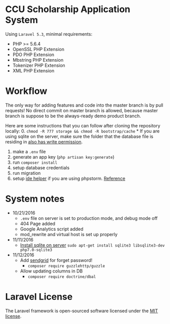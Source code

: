 # CCU Scholarship Application System

Using `Laravel 5.3`, minimal requirements:

* PHP >= 5.6.4
* OpenSSL PHP Extension
* PDO PHP Extension
* Mbstring PHP Extension
* Tokenizer PHP Extension
* XML PHP Extension

# Workflow

The only way for adding features and code into the master branch is by pull requests! No direct commit on master branch is allowed, because master branch is suppose to be the always-ready demo product branch.

Here are some instructions that you can follow after cloning the repository locally:
   0. `chmod -R 777 storage && chmod -R bootstrap/cache`
      * If you are using sqlite on the server, make sure the folder that the database file is residing in [also has write permission](http://stackoverflow.com/questions/3319112/sqlite-read-only-database). 
   1. make a `.env` file
   2. generate an app key (`php artisan key:generate`)
   3. run `composer install`
   4. setup database credentials
   5. run migration
   6. setup [ide helper](https://github.com/barryvdh/laravel-ide-helper) if you are using phpstorm. [Reference](http://oomusou.io/phpstorm/phpstorm-ide-helper/)

# System notes

* 10/21/2016
    * `.env` file on server is set to production mode, and debug mode off
    * 404 Page added
    * Google Analytics script added
    * mod_rewrite and virtual host is set up properly
* 11/11/2016 
   * [Install sqlite on server](https://laracasts.com/discuss/channels/laravel/connecting-laravel-to-sqlite-in-laravel-52) `sudo apt-get install sqlite3 libsqlite3-dev php7.0-sqlite3`
* 11/12/2016
   * Add [sendgrid](https://sendgrid.com/docs/Integrate/Frameworks/laravel.html) for forget password!
      * `composer require guzzlehttp/guzzle`
   * Allow updating columns in DB
      * `composer require doctrine/dbal`

# Laravel License

The Laravel framework is open-sourced software licensed under the [MIT license](http://opensource.org/licenses/MIT).
